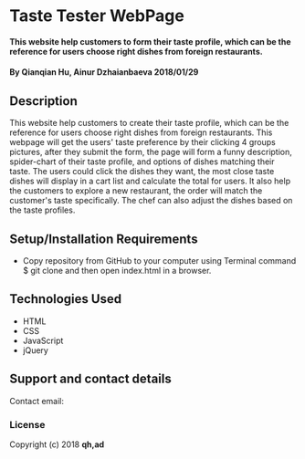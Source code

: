# Taste Tester WebPage

####  This website help customers to form their taste profile, which can be the reference for users choose right dishes from foreign restaurants.

#### By Qianqian Hu, Ainur Dzhaianbaeva 2018/01/29

## Description

 This website help customers to create their taste profile, which can be the reference for users choose right dishes from foreign restaurants. This webpage will get the users' taste preference by their clicking 4 groups pictures, after they submit the form, the page will form a funny description, spider-chart of their taste profile, and options of dishes matching their taste. The users could click the dishes they want, the most close taste dishes will display in a cart list and calculate the total for users. It also help the customers to explore a new restaurant, the order will match the customer's taste specifically. The chef can also adjust the dishes based on the taste profiles.

## Setup/Installation Requirements

* Copy repository from GitHub to your computer using Terminal command $ git clone and then open index.html in a browser.


## Technologies Used

* HTML
* CSS
* JavaScript
* jQuery

## Support and contact details

Contact email:

### License

Copyright (c) 2018 **qh,ad**
